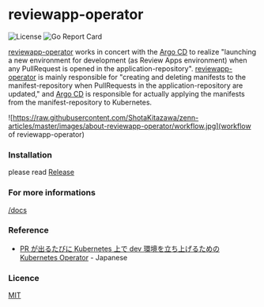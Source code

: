 reviewapp-operator
===

![License](https://img.shields.io/github/license/cloudnativedaysjp/reviewapp-operator)
![Go Report Card](https://goreportcard.com/badge/github.com/cloudnativedaysjp/reviewapp-operator)

[reviewapp-operator](https://github.com/cloudnativedaysjp/reviewapp-operator) works in concert with the [Argo CD](https://github.com/argoproj/argo-cd) to realize "launching a new environment for development (as Review Apps environment) when any PullRequest is opened in the application-repository".
[reviewapp-operator](https://github.com/cloudnativedaysjp/reviewapp-operator) is mainly responsible for "creating and deleting manifests to the manifest-repository when PullRequests in the application-repository are updated," and [Argo CD](https://github.com/argoproj/argo-cd) is responsible for actually applying the manifests from the manifest-repository to Kubernetes.

![https://raw.githubusercontent.com/ShotaKitazawa/zenn-articles/master/images/about-reviewapp-operator/workflow.jpg](workflow of reviewapp-operator)

### Installation

please read [Release](https://github.com/cloudnativedaysjp/reviewapp-operator/releases)

### For more informations

[/docs](https://github.com/cloudnativedaysjp/reviewapp-operator/tree/main/docs)

### Reference

* [PR が出るたびに Kubernetes 上で dev 環境を立ち上げるための Kubernetes Operator](https://zenn.dev/kanatakita/articles/about-reviewapp-operator) - Japanese

### Licence

[MIT](https://github.com/cloudnativedaysjp/reviewapp-operator/tree/main/LICENCE)
